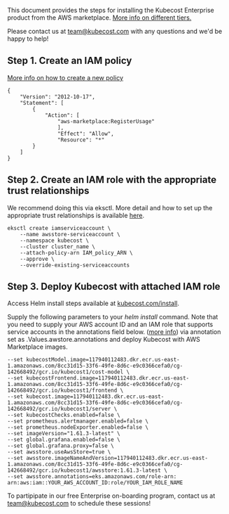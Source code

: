 This document provides the steps for installing the Kubecost Enterprise product from the AWS marketplace. [More info on different tiers.](https://kubecost.com/pricing)

Please contact us at team@kubecost.com with any questions and we'd be happy to help!

## Step 1. Create an IAM policy

[More info on how to create a new policy](https://docs.aws.amazon.com/IAM/latest/UserGuide/tutorial_managed-policies.html#step1-create-policy)

```
{
    "Version": "2012-10-17",
    "Statement": [
        {
            "Action": [
                "aws-marketplace:RegisterUsage"
                ],
                "Effect": "Allow",
                "Resource": "*"
        }
    ]
}
```

## Step 2. Create an IAM role with the appropriate trust relationships
We recommend doing this via eksctl. More detail and how to set up the appropriate trust relationships is available [here](https://docs.aws.amazon.com/eks/latest/userguide/create-service-account-iam-policy-and-role.html).
```
eksctl create iamserviceaccount \
    --name awsstore-serviceaccount \
    --namespace kubecost \
    --cluster cluster_name \
    --attach-policy-arn IAM_policy_ARN \
    --approve \
    --override-existing-serviceaccounts
```

## Step 3. Deploy Kubecost with attached IAM role

Access Helm install steps available at [kubecost.com/install](http://kubecost.com/install). 

Supply the following parameters to your _helm install_ command. Note that you need to supply your AWS account ID and an IAM role that supports service accounts in the annotations field below. ([more info](https://docs.aws.amazon.com/eks/latest/userguide/iam-roles-for-service-accounts.html)) via annotation set as .Values.awstore.annotations and deploy Kubecost with AWS Marketplace images.

```
--set kubecostModel.image=117940112483.dkr.ecr.us-east-1.amazonaws.com/8cc31d15-33f6-49fe-8d6c-e9c0366cefa0/cg-142668492/gcr.io/kubecost1/cost-model \
--set kubecostFrontend.image=117940112483.dkr.ecr.us-east-1.amazonaws.com/8cc31d15-33f6-49fe-8d6c-e9c0366cefa0/cg-142668492/gcr.io/kubecost1/frontend \
--set kubecost.image=117940112483.dkr.ecr.us-east-1.amazonaws.com/8cc31d15-33f6-49fe-8d6c-e9c0366cefa0/cg-142668492/gcr.io/kubecost1/server \
--set kubecostChecks.enabled=false \
--set prometheus.alertmanager.enabled=false \
--set prometheus.nodeExporter.enabled=false \
--set imageVersion="1.61.3-latest" \
--set global.grafana.enabled=false \
--set global.grafana.proxy=false \
--set awsstore.useAwsStore=true \
--set awsstore.imageNameAndVersion=117940112483.dkr.ecr.us-east-1.amazonaws.com/8cc31d15-33f6-49fe-8d6c-e9c0366cefa0/cg-142668492/gcr.io/kubecost1/awsstore:1.61.3-latest \
--set awsstore.annotations=eks.amazonaws.com/role-arn: arn:aws:iam::YOUR_AWS_ACCOUNT_ID:role/YOUR_IAM_ROLE_NAME
```

To partipipate in our free Enterprise on-boarding program, contact us at team@kubecost.com to schedule these sessions!
